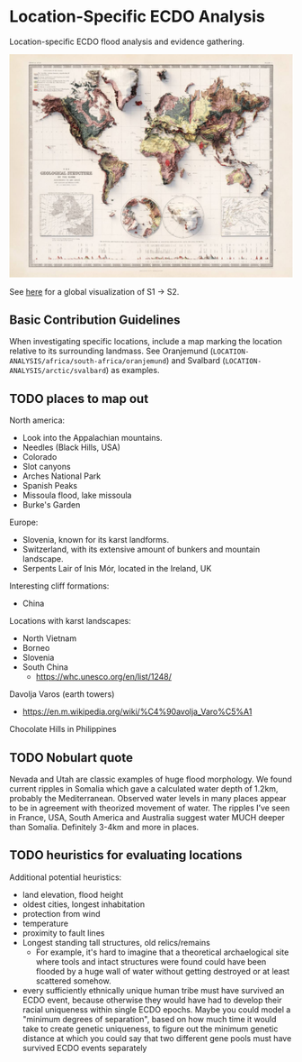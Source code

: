 # Location-Specific ECDO Analysis

Location-specific ECDO flood analysis and evidence gathering.

![world](img/global-elevation2.jpg "world")

See [here](https://github.com/sovrynn/ecdo/tree/master/6-LITERATURE-MEDIA/nobulart/ecdo-visualizations) for a global visualization of S1 -> S2.

## Basic Contribution Guidelines

When investigating specific locations, include a map marking the location relative to its surrounding landmass. See Oranjemund (`LOCATION-ANALYSIS/africa/south-africa/oranjemund`) and Svalbard (`LOCATION-ANALYSIS/arctic/svalbard`) as examples.

## TODO places to map out

North america:
- Look into the Appalachian mountains.
- Needles (Black Hills, USA)
- Colorado
- Slot canyons
- Arches National Park
- Spanish Peaks
- Missoula flood, lake missoula
- Burke's Garden

Europe:
- Slovenia, known for its karst landforms.
- Switzerland, with its extensive amount of bunkers and mountain landscape.
- Serpents Lair of Inis Mór, located in the Ireland, UK

Interesting cliff formations:
- China

Locations with karst landscapes:
- North Vietnam
- Borneo
- Slovenia
- South China
	- https://whc.unesco.org/en/list/1248/

Davolja Varos (earth towers)
- https://en.m.wikipedia.org/wiki/%C4%90avolja_Varo%C5%A1

Chocolate Hills in Philippines

## TODO Nobulart quote

Nevada and Utah are classic examples of huge flood morphology. We found current ripples in Somalia which gave a calculated water depth of 1.2km, probably the Mediterranean. Observed water levels in many places appear to be in agreement with theorized movement of water. The ripples I’ve seen in France, USA, South America and Australia suggest water MUCH deeper than Somalia. Definitely 3-4km and more in places.

## TODO heuristics for evaluating locations

Additional potential heuristics:
- land elevation, flood height
- oldest cities, longest inhabitation
- protection from wind
- temperature
- proximity to fault lines
- Longest standing tall structures, old relics/remains
	- For example, it's hard to imagine that a theoretical archaelogical site where tools and intact structures were found could have been flooded by a huge wall of water without getting destroyed or at least scattered somehow.
- every sufficiently ethnically unique human tribe must have survived an ECDO event, because otherwise they would have had to develop their racial uniqueness within single ECDO epochs. Maybe you could model a "minimum degrees of separation", based on how much time it would take to create genetic uniqueness, to figure out the minimum genetic distance at which you could say that two different gene pools must have survived ECDO events separately